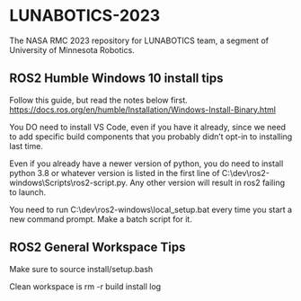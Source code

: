 # LUNABOTICS-2023

The NASA RMC 2023 repository for LUNABOTICS team, a segment of University of Minnesota Robotics.

## ROS2 Humble Windows 10 install tips

Follow this guide, but read the notes below first.
<https://docs.ros.org/en/humble/Installation/Windows-Install-Binary.html>

You DO need to install VS Code, even if you have it already, since we need to add specific build components that you probably didn’t opt-in to installing last time.

Even if you already have a newer version of python, you do need to install python 3.8 or whatever version is listed in the first line of C:\dev\ros2-windows\Scripts\ros2-script.py. Any other version will result in ros2 failing to launch.

You need to run C:\dev\ros2-windows\local_setup.bat every time you start a new command prompt. Make a batch script for it.

## ROS2 General Workspace Tips

Make sure to source install/setup.bash

Clean workspace is rm -r build install log
